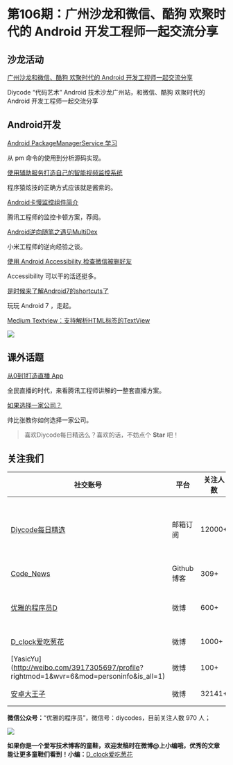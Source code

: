 # 第106期：广州沙龙和微信、酷狗 欢聚时代的 Android 开发工程师一起交流分享

## 沙龙活动

[广州沙龙和微信、酷狗 欢聚时代的 Android 开发工程师一起交流分享](http://www.huodongxing.com/event/9358794538800)

Diycode “代码艺术” Android 技术沙龙广州站，和微信、酷狗 欢聚时代的 Android 开发工程师一起交流分享

## Android开发

[Android PackageManagerService 学习](http://www.diycode.cc/topics/385)

从 pm 命令的使用到分析源码实现。

[使用辅助服务打造自己的智能视频监控系统](http://www.diycode.cc/topics/389)

程序猿炫技的正确方式应该就是酱紫的。



[Android卡慢监控组件简介](http://mp.weixin.qq.com/s?__biz=MzI1MTA1MzM2Nw==&mid=2649796870&idx=1&sn=fd911850e32dd955316664c8c4104946&chksm=f1fcc55ec68b4c4865fd7466cc21f5e0b72080a034757613678cd011162858561310513834af&mpshare=1&scene=1&srcid=1028PI4SyhO526OlrxKOUXPa#wechat_redirect)

腾讯工程师的监控卡顿方案，荐阅。

[Android逆向随笔之遇见MultiDex](http://mp.weixin.qq.com/s?__biz=MzI2NzI2OTExNA==&mid=2247483955&idx=1&sn=11dd5535bf5e7e42df2d5fa9c641aecb&chksm=ea8024a6ddf7adb039bca7010c54566b052ca06df4fde7cf62b565caaed7cc0dd214c5583b33#rd)

小米工程师的逆向经验之谈。

[使用 Android Accessibility 检查微信被删好友](http://www.jianshu.com/p/5cac6d439eeb)

Accessibility 可以干的活还挺多。

[是时候来了解Android7的shortcuts了](http://blog.csdn.net/qibin0506/article/details/52878690)

玩玩 Android 7 ，走起。

[Medium Textview：支持解析HTML标签的TextView](https://github.com/angebagui/medium-textview)

![](https://github.com/angebagui/medium-textview/raw/master/screenshot/Screenshot_2016-08-14-19-59-48.png)

## 课外话题

[从0到1打造直播 App](http://dev.qq.com/topic/5811d42e7fd6ec467453bf58)

全民直播的时代，来看腾讯工程师讲解的一整套直播方案。

[如果选择一家公司？](http://mp.weixin.qq.com/s?__biz=MzA4NTQwNDcyMA==&mid=2650662326&idx=1&sn=591bd95052497d4525ceb9c0040b3036&chksm=87d138e9b0a6b1ff5ca0acb586725822514a33e388cd211cc0772def3fadd1e1a44cda9596b7&mpshare=1&scene=1&srcid=1028kWg1Uc2aVeq18PBe7cpr#wechat_redirect)

帅比张教你如何选择一家公司。

> 喜欢Diycode每日精选么？喜欢的话，不妨点个 **Star** 吧！

## 关注我们

| 社交账号  |  平台  | 关注人数 | 说明 |
| -------- | -------- | -------- | -------- |
| [Diycode每日精选](http://list.qq.com/cgi-bin/qf_invite?id=d469993d2c888e971c0fbb2309c4d84256968386b126b967)|   邮箱订阅  | 12000+ | 每日分享一次Android、iOS、Swfit技术干货  |
| [Code_News](https://github.com/DiyCodes/code_news) |    Github博客  |309+ | 每日邮件推送列表  |
| [优雅的程序员D](http://weibo.com/u/5891258264) |   微博  | 600+ | 官方微博，每日分享开源信息  |
| [D_clock爱吃葱花](http://weibo.com/u/2480694892)  |   微博  | 1000+ | 日报发起人  |
|[YasicYu](http://weibo.com/3917305697/profile? rightmod=1&wvr=6&mod=personinfo&is_all=1)  |   微博  | 100+ | 日报发起人  |
|[安卓大王子](http://weibo.com/apkbus/)   |   微博  | 32141+ | 日报发起人  |



**微信公众号：**“优雅的程序员”，微信号：diycodes，目前关注人数 970 人；

![](http://upload-images.jianshu.io/upload_images/1846413-b42abfa70f909099.jpg?imageMogr2/auto-orient/strip%7CimageView2/2/w/1240)

**如果你是一个爱写技术博客的童鞋，欢迎发稿时在微博@上小编哦，优秀的文章能让更多童鞋们看到！小编：**[D_clock爱吃葱花](http://weibo.com/2480694892/profile?rightmod=1&wvr=6&mod=personinfo&is_all=1)
